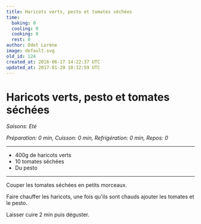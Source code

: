 ```yaml
---
title: Haricots verts, pesto et tomates séchées
time:
  baking: 0
  cooling: 0
  cooking: 0
  rest: 0
author: Odet Lorène
image: default.svg
old_id: 124
created_at: 2016-06-17 14:22:37 UTC
updated_at: 2017-01-29 10:32:59 UTC
---
```


# Haricots verts, pesto et tomates séchées



*Saisons: Eté*

*Préparation: 0 min, Cuisson: 0 min, Refrigération: 0 min, Repos: 0*

---

- 400g de haricots verts
- 10 tomates séchées
- Du pesto

---

Couper les tomates séchées en petits morceaux.

Faire chauffer les haricots, une fois qu'ils sont chauds ajouter les tomates et le pesto.

Laisser cuire 2 min puis déguster.

